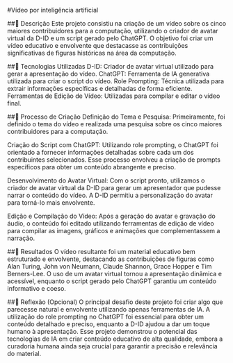 #Vídeo por inteligência artificial

##📒 Descrição
Este projeto consistiu na criação de um vídeo sobre os cinco maiores contribuidores para a computação, utilizando o criador de avatar virtual da D-ID e um script gerado pelo ChatGPT. O objetivo foi criar um vídeo educativo e envolvente que destacasse as contribuições significativas de figuras históricas na área da computação.

##🤖 Tecnologias Utilizadas
D-ID: Criador de avatar virtual utilizado para gerar a apresentação do vídeo.
ChatGPT: Ferramenta de IA generativa utilizada para criar o script do vídeo.
Role Prompting: Técnica utilizada para extrair informações específicas e detalhadas de forma eficiente.
Ferramentas de Edição de Vídeo: Utilizadas para compilar e editar o vídeo final.

##🧐 Processo de Criação
Definição do Tema e Pesquisa: Primeiramente, foi definido o tema do vídeo e realizada uma pesquisa sobre os cinco maiores contribuidores para a computação.

Criação do Script com ChatGPT: Utilizando role prompting, o ChatGPT foi orientado a fornecer informações detalhadas sobre cada um dos contribuintes selecionados. Esse processo envolveu a criação de prompts específicos para obter um conteúdo abrangente e preciso.

Desenvolvimento do Avatar Virtual: Com o script pronto, utilizamos o criador de avatar virtual da D-ID para gerar um apresentador que pudesse narrar o conteúdo do vídeo. A D-ID permitiu a personalização do avatar para torná-lo mais envolvente.

Edição e Compilação do Vídeo: Após a geração do avatar e gravação do áudio, o conteúdo foi editado utilizando ferramentas de edição de vídeo para compilar as imagens, gráficos e animações que complementassem a narração.

##🚀 Resultados
O vídeo resultante foi um material educativo bem estruturado e envolvente, destacando as contribuições de figuras como Alan Turing, John von Neumann, Claude Shannon, Grace Hopper e Tim Berners-Lee. O uso de um avatar virtual tornou a apresentação dinâmica e acessível, enquanto o script gerado pelo ChatGPT garantiu um conteúdo informativo e coeso.

##💭 Reflexão (Opcional)
O principal desafio deste projeto foi criar algo que parecesse natural e envolvente utilizando apenas ferramentas de IA. A utilização do role prompting no ChatGPT foi essencial para obter um conteúdo detalhado e preciso, enquanto a D-ID ajudou a dar um toque humano à apresentação. Esse projeto demonstrou o potencial das tecnologias de IA em criar conteúdo educativo de alta qualidade, embora a curadoria humana ainda seja crucial para garantir a precisão e relevância do material.
